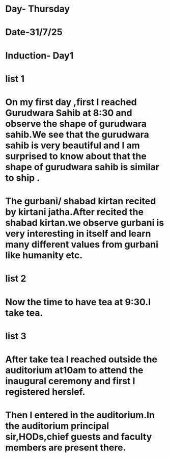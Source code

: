 # Day- Thursday
# Date-31/7/25
# Induction- Day1  
 # list 1 
# On my first day ,first I reached Gurudwara Sahib at 8:30 and observe the shape of gurudwara sahib.We see that the gurudwara sahib is very beautiful and I am surprised to know about that the shape of gurudwara sahib is similar to ship .
# The gurbani/ shabad kirtan recited by kirtani jatha.After recited the shabad kirtan.we observe gurbani is very interesting in itself and learn many different values from gurbani like humanity etc.
# list 2
# Now the time to have tea at 9:30.I take tea.
# list 3  
# After take tea I reached outside the auditorium at10am to attend the inaugural ceremony and first I registered herslef.
# Then I entered in the auditorium.In the auditorium principal sir,HODs,chief guests and faculty members are present there.

